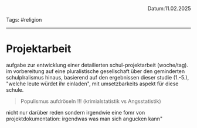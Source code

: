 <p align="right">Datum:11.02.2025</p>

Tags: #religion 

---

# Projektarbeit
aufgabe zur entwicklung einer detailierten schul-projektarbeit (woche/tag). im vorbereitung auf eine pluralistische gesellschaft über den geminderten schulplralismus hinaus, basierend auf den ergebnissen dieser studie (1.-5.), "welche leute würdet ihr einladen", mit umsetzbarkeits aspekt für diese schule. 
> Populismus aufdröseln !!! (krimialstatistik vs Angsstatistik)


nicht nur darüber reden sondern irgendwie eine fomr von projektdokumentation: irgendwas was man sich angucken kann"